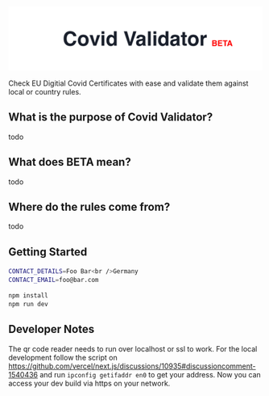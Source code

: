 <img src="./assets/covidvalidator.png" alt="Logo Covid Validator" />

Check EU Digitial Covid Certificates with ease and validate them against local or country rules.

## What is the purpose of Covid Validator?

todo

## What does BETA mean?

todo

## Where do the rules come from?

todo

## Getting Started

```sh
CONTACT_DETAILS=Foo Bar<br />Germany
CONTACT_EMAIL=foo@bar.com
```

```sh
npm install
npm run dev
```

## Developer Notes

The qr code reader needs to run over localhost or ssl to work. For the local development follow the script on https://github.com/vercel/next.js/discussions/10935#discussioncomment-1540436 and run `ipconfig getifaddr en0` to get your address. Now you can access your dev build via https on your network.
